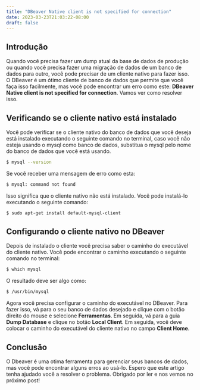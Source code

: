 ```yaml
---
title: "DBeaver Native client is not specified for connection"
date: 2023-03-23T21:03:22-08:00
draft: false
---
```

## Introdução

Quando você precisa fazer um dump atual da base de dados de produção ou quando você precisa fazer uma migração de dados de um banco de dados para outro, você pode precisar de um cliente nativo para fazer isso. O DBeaver é um ótimo cliente de banco de dados que permite que você faça isso facilmente, mas você pode encontrar um erro como este:
**DBeaver Native client is not specified for connection**. Vamos ver como resolver isso.

## Verificando se o cliente nativo está instalado

Você pode verificar se o cliente nativo do banco de dados que você deseja está instalado executando o seguinte comando no terminal, caso você não esteja usando o mysql como banco de dados, substitua o mysql pelo nome do banco de dados que você está usando.

```bash
$ mysql --version
```
Se você receber uma mensagem de erro como esta:
```bash
$ mysql: command not found
```
Isso significa que o cliente nativo não está instalado. Você pode instalá-lo executando o seguinte comando:

```bash
$ sudo apt-get install default-mysql-client
```

## Configurando o cliente nativo no DBeaver

Depois de instalado o cliente você precisa saber o caminho do executável do cliente nativo. Você pode encontrar o caminho executando o seguinte comando no terminal:

```bash
$ which mysql
```

O resultado deve ser algo como:

```bash
$ /usr/bin/mysql
```
Agora você precisa configurar o caminho do executável no DBeaver. Para fazer isso, vá para o seu banco de dados desejado e clique com o botão direito do mouse e selecione **Ferramentas**. Em seguida, vá para a guia **Dump Database** e clique no botão **Local Client**. Em seguida, você deve colocar o caminho do executável do cliente nativo no campo **Client Home**.

## Conclusão

O Dbeaver é uma otima ferramenta para gerenciar seus bancos de dados, mas você pode encontrar alguns erros ao usá-lo. Espero que este artigo tenha ajudado você a resolver o problema. Obrigado por ler e nos vemos no próximo post!
